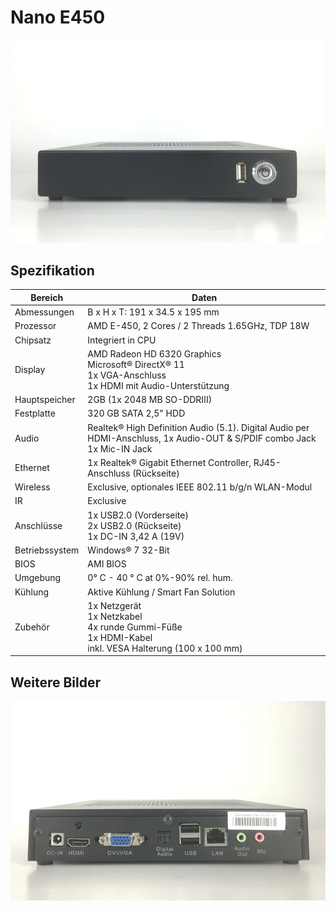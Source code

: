 # Nano E450


![](../../images/Nano-Frontpanel.jpg "Nano E450")

## Spezifikation

Bereich               | Daten
--------------------- | -----
Abmessungen           | B x H x T: 191 x 34.5 x 195 mm
Prozessor             | AMD E-450, 2 Cores / 2 Threads 1.65GHz, TDP 18W
Chipsatz              | Integriert in CPU
Display               | AMD Radeon HD 6320 Graphics<br>Microsoft® DirectX® 11<br>1x VGA-Anschluss<br>1x HDMI mit Audio-Unterstützung 
Hauptspeicher         | 2GB (1x 2048 MB SO-DDRIII)
Festplatte            | 320 GB SATA 2,5" HDD
Audio                 | Realtek® High Definition Audio (5.1). Digital Audio per HDMI-Anschluss, 1x Audio-OUT & S/PDIF combo Jack 1x Mic-IN Jack
Ethernet              | 1x Realtek® Gigabit Ethernet Controller, RJ45-Anschluss (Rückseite)
Wireless              | Exclusive, optionales IEEE 802.11 b/g/n WLAN-Modul
IR                    | Exclusive
Anschlüsse            | 1x USB2.0 (Vorderseite)<br>2x USB2.0 (Rückseite)<br>1x DC-IN 3,42 A (19V)
Betriebssystem        | Windows® 7 32-Bit
BIOS                  | AMI BIOS
Umgebung              | 0° C - 40 ° C at 0%-90% rel. hum.
Kühlung               | Aktive Kühlung / Smart Fan Solution
Zubehör               | 1x Netzgerät<br>1x Netzkabel<br>4x runde Gummi-Füße<br>1x HDMI-Kabel<br>inkl. VESA Halterung (100 x 100 mm)

## Weitere Bilder

![](../../images/NanoE350-E450-Backpanel.jpg "Nano E450 Rückseite")